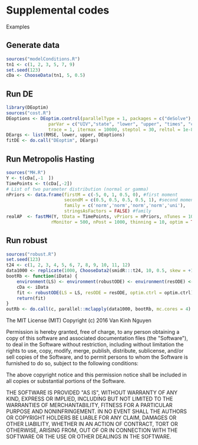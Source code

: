 # Supplemental codes

Examples

## Generate data
```R
sources("modelConditions.R")
tn1 <- c(1, 2, 3, 5, 7, 9)
set.seed(123)
cDa <- ChooseData(tn1, 5, 0.5)
```

## Run DE
```R
library(DEoptim)
sources("cost.R")
DEoptions <- DEoptim.control(parallelType = 1, packages = c("deSolve"), 
                parVar = c("UIV","state", "lower", "upper", "times", "cDa","W"), 
                trace = 1, itermax = 10000, steptol = 30, reltol = 1e-8, F = 0.8, CR = 0.9, NP = 50)
DEargs <- list(RMSE, lower, upper, DEoptions)
fitDE <- do.call("DEoptim", DEargs)
```
## Run Metropolis Hasting
```R
sources("MH.R")
Y <- t(cDa[,-1  ])
TimePoints <- t(cDa[,-2])
# List of two parameter distribution (normal or gamma)
nPriors <- data.frame(firstM = c(-5, 0, 1, 0.5, 0), #first moment
                      secondM = c(0.5, 0.5, 0.5, 0.5, 1), #second moment
                      family = c('norm','norm','norm','norm','uni'), 
                      stringsAsFactors = FALSE) #family
realAP  <- fastMH(Y, tData = TimePoints, vPriors = nPriors, nTunes = 10, 
                 rMonitor = 500, nPost = 1000, thinning = 10, optim = TRUE)
```

## Run robust
```R
sources("robust.R")
set.seed(123)
t24 <- c(1, 2, 3, 4, 5, 6, 7, 8, 9, 10, 11, 12)
data1000 <- replicate(1000, ChooseData2(smidR:::t24, 10, 0.5, skew = +10), FALSE)
bootRb <- function(iData) {
    environment(LS) <- environment(robustODE) <- environment(resODE) <- environment()
    cDa <- iData
    fit <- robustODE(LS = LS, resODE = resODE, optim.ctrl = optim.ctrl)
    return(fit)
}
outRb <- do.call(c, parallel::mclapply(data1000, bootRb, mc.cores = 4) )
```

The MIT License (MIT)
Copyright (c) 2016 Van Kinh Nguyen

Permission is hereby granted, free of charge, to any person obtaining a copy of this software and associated documentation files (the "Software"), to deal in the Software without restriction, including without limitation the rights to use, copy, modify, merge, publish, distribute, sublicense, and/or sell copies of the Software, and to permit persons to whom the Software is furnished to do so, subject to the following conditions:

The above copyright notice and this permission notice shall be included in all copies or substantial portions of the Software.

THE SOFTWARE IS PROVIDED "AS IS", WITHOUT WARRANTY OF ANY KIND, EXPRESS OR IMPLIED, INCLUDING BUT NOT LIMITED TO THE WARRANTIES OF MERCHANTABILITY, FITNESS FOR A PARTICULAR PURPOSE AND NONINFRINGEMENT. IN NO EVENT SHALL THE AUTHORS OR COPYRIGHT HOLDERS BE LIABLE FOR ANY CLAIM, DAMAGES OR OTHER LIABILITY, WHETHER IN AN ACTION OF CONTRACT, TORT OR OTHERWISE, ARISING FROM, OUT OF OR IN CONNECTION WITH THE SOFTWARE OR THE USE OR OTHER DEALINGS IN THE SOFTWARE.
